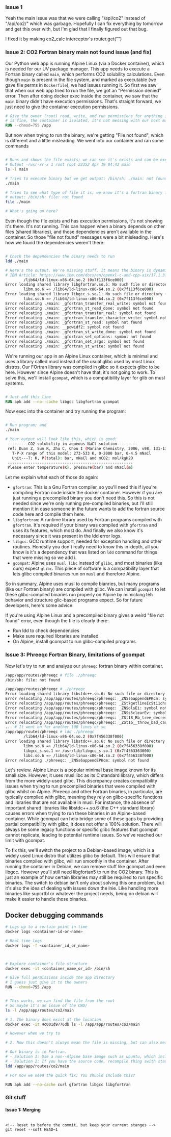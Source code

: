 

### Issue 1
Yeah the main issue was that we were calling "/api/co2" instead of "/api/co2/" which was garbage. Hopefully I can fix everything by tomorrow and get this over with, but I'm glad that I finally figured out that bug.

I fixed it by making co2_calc interceptor's router.get("")

### Issue 2: CO2 Fortran binary main not found issue (and fix)
Our Python web app is running Alpine Linux (via a Docker container), which is needed for our UV package manager. This app needs to execute a Fortran binary called `main`, which performs CO2 solubility calculations. Even though `main` is present in the file system, and marked as executable (we gave file perms in `Dockerfile`), we had issues running it. So first we saw that when our web app tried to run the file, we got an "Permission denied" error. Then after doing docker exec inside the container, we saw that the `main` binary didn't have execution permissions. That's straight forward, we just need to give the container execution permissions.

```Dockerfile 
# Give the owner (root) read, write, and run permissions for anything inside the app. This 
# is fine, the container is isolated, it's not messing with our host machine stuff, etc.
RUN --chmod=755 /app
```
But now when trying to run the binary, we're getting "File not found", which is different and a little misleading. We went into our container and ran some commands
```bash

# Runs and shows the file exists; we can see it's exists and can be executed 
# Output -rwxr-xr-x 1 root root 22352 Apr 19 04:43 main
ls -l main

# Tries to execute binary but we get output: /bin/sh: ./main: not found
./main

# Tries to see what type of file it is; we know it's a fortran binary from outside knowledge 
# output: /bin/sh: file: not found
file ./main

# What's going on here?
```
Even though the file exists and has execution permissions, it's not showing it's there. It's not running. This can happen when a binary depends on other files (shared libraries), and those dependencies aren't available in the container. So those "file not found" messages were a bit misleading. Here's how we found the dependencies weren't there:
```Bash

# Check the dependencies the binary needs to run
ldd ./main

# Here's the output. We're missing stuff. It means the binary is dynamically linked, and needs certain runtime libraries to work.
# IBM Article: https://www.ibm.com/docs/en/openxl-c-and-cpp-aix/17.1.3?topic=cc-dynamic-static-linking
        /lib64/ld-linux-x86-64.so.2 (0x7f113f6ce000)
Error loading shared library libgfortran.so.5: No such file or directory (needed by ./main)
        libm.so.6 => /lib64/ld-linux-x86-64.so.2 (0x7f113f6ce000)
Error loading shared library libgcc_s.so.1: No such file or directory (needed by ./main)
        libc.so.6 => /lib64/ld-linux-x86-64.so.2 (0x7f113f6ce000)
Error relocating ./main: _gfortran_transfer_real_write: symbol not found
Error relocating ./main: _gfortran_st_read_done: symbol not found
Error relocating ./main: _gfortran_transfer_real: symbol not found
Error relocating ./main: _gfortran_transfer_character_write: symbol not found
Error relocating ./main: _gfortran_st_read: symbol not found
Error relocating ./main: __powidf2: symbol not found
Error relocating ./main: _gfortran_st_write_done: symbol not found
Error relocating ./main: _gfortran_set_options: symbol not found
Error relocating ./main: _gfortran_set_args: symbol not found
Error relocating ./main: _gfortran_st_write: symbol not found
```
We're running our app in an Alpine Linux container, which is minimal and uses a library called musl instead of the usual glibc used by most Linux distros. Our FOrtran library was compiled in glibc so it expects glibc to be here. However since Alpine doesn't have that, it's not going to work. To solve this, we'll install `gcompat`, which is a compatibility layer for glib on musl systems. 
```Dockerfile

# Just add this line
RUN apk add --no--cache libgcc libgfortran gcompat

```
Now exec into the container and try running the program:
```bash

# Run program; and 
./main

# Your output will look like this, which is good:
 ---------CO2 solubility in aqueous NaCl solution---------
 ref: Duan Z, Sun R, Zhu C, Chou I (Marine Chemistry, 2006, v98, 131-139)
   T-P-X range of this model: 273-533 K, 0-2000 bar, 0-4.5 mNaCl
   Unit---T: K, P(total): bar, mNaCl and mCO2: mol/kgH2O
 -------------------------------------------------------
 Please enter temperature(K), pressure(bar) and mNaCl(m)
```
Let me explain what each of those do again:
  - `gfortran`: This is a Gnu Fortran compiler, so you'll need this if iyou're compiling Fortran code inside the docker container. However if you are just running a precompiled binary you don't need this. So this is not needed since we're only running pre-compiled binaries, but I'll still  mention it in case someone in the future wants to add the fortran source code here and compile them here.  
  - `libgfortran`: A runtime library used by Fortran programs compiled with `gfortran`. It's required if your binary was compiled with `gfortran` and uses its features, which most do. And finally we also know it's necessary since it was present in the ldd error logs.
  - `libgcc`: GCC runtime support, needed for exception handling and other routines. Honestly you don't really need to know this in-depth, all you know is it's a dependency that was listed on `ldd` command for things that were missing so we add i.
  - `gcompat`: Alpine uses `musl libc` instead of `glibc`, and most binaries (like ours) expect `glibc`. This piece of software is a compatibility layer that lets glibc compiled binaries run on `musl` and therefore Alpine. 

So in summary, Alpine uses musl to compile bianries, but many programs (like our Fortran binary) are compiled with glibc. We can install `gcompat` to let these glibc-compiled binaries run properly on Alpine by mimicking teh behavior and structure glic-based programs expect. So for future developers, here's some advice:

If you're using Alpine Linux and a precompiled binary gives a weird "file not found" error, even though the file is clearly there:
- Run ldd to check dependencies
- Make sure required libraries are installed
- On Alpine, install gcompat to run glibc-compiled programs

### Issue 3: Phreeqc Fortran Binary, limitations of gcompat 
Now let's try to run and analyze our `phreeqc` fortran binary within container.

```bash
/app/app/routes/phreeqc # file ./phreeqc
/bin/sh: file: not found

/app/app/routes/phreeqc # ./phreeqc
Error loading shared library libstdc++.so.6: No such file or directory (needed by /app/app/routes/phreeqc/phreeqc)
Error relocating /app/app/routes/phreeqc/phreeqc: _ZNSs6appendEPKcm: symbol not found
Error relocating /app/app/routes/phreeqc/phreeqc: _ZSt7getlineIcSt11char_traitsIcESaIcEERSt13basic_istreamIT_T0_ES7_RSbIS4_S5_T1_ES4_: symbol not found
Error relocating /app/app/routes/phreeqc/phreeqc: _ZNSolsEi: symbol not found
Error relocating /app/app/routes/phreeqc/phreeqc: _ZNSs5clearEv: symbol not found
Error relocating /app/app/routes/phreeqc/phreeqc: _ZSt18_Rb_tree_decrementPKSt18_Rb_tree_node_base: symbol not found
Error relocating /app/app/routes/phreeqc/phreeqc: _ZSt16__throw_bad_castv: symbol not found
... # It went on for another 100 lines or so
/app/app/routes/phreeqc # ldd ./phreeqc
        /lib64/ld-linux-x86-64.so.2 (0x7f456338f000)
Error loading shared library libstdc++.so.6: No such file or directory (needed by ./phreeqc)
        libm.so.6 => /lib64/ld-linux-x86-64.so.2 (0x7f456338f000)
        libgcc_s.so.1 => /usr/lib/libgcc_s.so.1 (0x7f4563363000)
        libc.so.6 => /lib64/ld-linux-x86-64.so.2 (0x7f456338f000)
Error relocating ./phreeqc: _ZNSs6appendEPKcm: symbol not found
```
Let's review. Alpine Linux is a popular minimal base image known for its small size. However, it uses musl libc as its C standard library, which differs from the more widely-used glibc. This discrepancy creates compatibility issues when trying to run precompiled binaries that were compiled with glibc whilst on Alpine. Phreeqc and other Fortran binaries, in particular, are typically compiled with glibc, meaning they rely on glibc-specific functions and libraries that are not available in musl. For instance, the absence of important shared libraries like libstdc++.so.6 (the C++ standard library) causes errors when trying to run these binaries in an Alpine-based container. While gcompat can help bridge some of these gaps by providing partial compatibility with glibc, it does not offer a 100% solution. There will always be some legacy functions or specific glibc features that gcompat cannot replicate, leading to potential runtime issues. So we've reached our limit with gcompat.

To fix this, we'll switch the project to a Debian-based image, which is a widely used Linux distro that utilizes glibc by default. This will ensure that binaries compiled with glibc, will run smoothly in the container. After running the container in Debian, we can remove stuff like gcompat and even libgcc. However you'll still need libgfortan5 to run the CO2 binary. This is just an example of how certain libraries may still be required to run specific binaries. The switch to debian isn't only about solving this one problem, but it's also the idea of dealing with issues down the lnie. Like handling more binaries like supcrtbl or whatever the project needs, being on debian will make it easier to handle those binaries.


## Docker debugging commands
```bash
# Logs up to a certain point in time 
docker logs <container-id-or-name>

# Real time logs  
docker logs -f <container_id_or_name>



# Explore container's file structure
docker exec -it <container_name_or_id> /bin/sh

# Give full permissions inside the app directory
# I guess just give it to the owners
RUN --chmod=755 /app


# This works, we can find the file from the root
# So maybe it's an issue of the CWD/
ls -l /app/app/routes/co2/main

# 1. The binary does exist at the location
docker exec -it 4c001d9776db ls -l /app/app/routes/co2/main

# However when we try to

# 2. Now this doesn't always mean the file is missing, but can also mean that the binary depends on a shared library or interpreter to run it. Now that interpreter may not be available in the container. So we get the output that the libgfortran.so.5 doesn't exist. 

# Our binary is in Fortran.
# - Solution 1: Use a non--Alpine base image such as ubuntu, which include sstuff like libgfortran
# - Solution 2: If you have the source code, recompile thing swith static linking so all dependencies are inside binary.
ldd /app/app/routes/co2/main

# For now we need the quick fix; You shuold include this?

RUN apk add --no-cache curl gfortran libgcc libgfortran


```

### Git stuff 

#### Issue 1: Merging

```

<!-- Reset to before the commit, but keep your current stanges -->
git reset --soft HEAD~1
```

